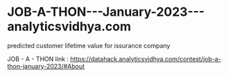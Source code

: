 # JOB-A-THON---January-2023---analyticsvidhya.com
predicted customer lifetime value for issurance company

JOB - A - THON link : https://datahack.analyticsvidhya.com/contest/job-a-thon-january-2023/#About
